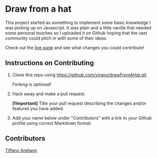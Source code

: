 # Draw from a hat

This project started as something to implement some basic knowledge I was picking up on Javascript. It was plain and a little vanilla that needed some personal touches so I uploaded it on Github hoping that the vast community could pitch in with some of their ideas. <br />

Check out the [live page](https://yirano.github.io/drawFromAHat/src/) and see what changes you could contribute!

## Instructions on Contributing

  1. Clone this repo using https://github.com/yirano/drawFromAHat.git <br />

      _Forking is optional!_
  2. Hack away and make a pull request. <br />
   
      **[!Important]** Title your pull request describing the changes and/or features you have added. 
  3. Add your name below under "Contributors" with a link to your Github profile using correct Markdown format.


  ## Contributors

  [Tiffany Arellano](https://github.com/yirano)
  